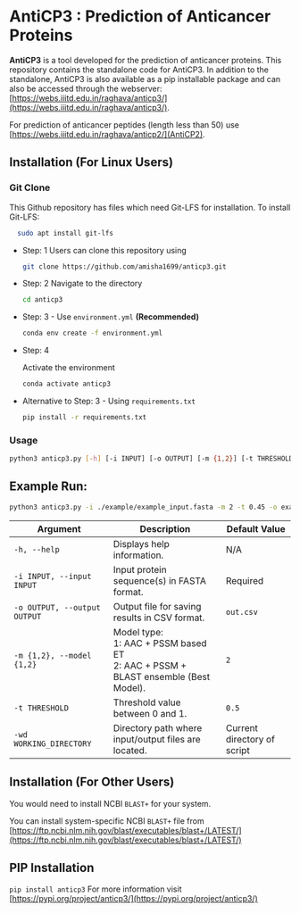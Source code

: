# AntiCP3 : Prediction of Anticancer Proteins

**AntiCP3** is a tool developed for the prediction of anticancer proteins. This repository contains the standalone code for AntiCP3. In addition to the standalone, AntiCP3 is also available as a pip installable package and can also be accessed through the webserver: [https://webs.iiitd.edu.in/raghava/anticp3/](https://webs.iiitd.edu.in/raghava/anticp3/).

For prediction of anticancer peptides (length less than 50) use [https://webs.iiitd.edu.in/raghava/anticp2/](AntiCP2).

## Installation (For Linux Users)

### Git Clone
This Github repository has files which need Git-LFS for installation. To install Git-LFS:
```bash 
  sudo apt install git-lfs
```

- Step: 1
  Users can clone this repository using

  ```bash
  git clone https://github.com/amisha1699/anticp3.git

- Step: 2
  Navigate to the directory

  ```bash
  cd anticp3

- Step: 3 - Use `environment.yml` **(Recommended)**

  ```bash
  conda env create -f environment.yml

- Step: 4
  
  Activate the environment
  ```bash
  conda activate anticp3

- Alternative to Step: 3 - Using `requirements.txt`

  ```bash
  pip install -r requirements.txt

### Usage

```bash
python3 anticp3.py [-h] [-i INPUT] [-o OUTPUT] [-m {1,2}] [-t THRESHOLD] [-wd WORKING_DIRECTORY]
```

## Example Run:
```bash 
python3 anticp3.py -i ./example/example_input.fasta -m 2 -t 0.45 -o example_output.csv -wd ./example/
```

| Argument                     | Description                                                                                               | Default Value               |
|------------------------------|-----------------------------------------------------------------------------------------------------------|-----------------------------|
| `-h, --help`                 | Displays help information.                                                                               | N/A                         |
| `-i INPUT, --input INPUT`    | Input protein sequence(s) in FASTA format.                                                              | Required                    |
| `-o OUTPUT, --output OUTPUT` | Output file for saving results in CSV format.                                                           | `out.csv`                   |
| `-m {1,2}, --model {1,2}`    | Model type: <br>1: AAC + PSSM based ET<br>2: AAC + PSSM + BLAST ensemble (Best Model).                  | `2`                         |
| `-t THRESHOLD`               | Threshold value between 0 and 1.                                                                        | `0.5`                       |
| `-wd WORKING_DIRECTORY`      | Directory path where input/output files are located.                                                    | Current directory of script |

## Installation (For Other Users)
You would need to install NCBI `BLAST+` for your system.

You can install system-specific NCBI `BLAST+` file from [https://ftp.ncbi.nlm.nih.gov/blast/executables/blast+/LATEST/](https://ftp.ncbi.nlm.nih.gov/blast/executables/blast+/LATEST/)

## PIP Installation
`pip install anticp3`
For more information visit [https://pypi.org/project/anticp3/](https://pypi.org/project/anticp3/)
